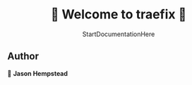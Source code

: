 <h1 align=center>
👋 Welcome to traefix 👋
</h1>
<p align=center>
StartDocumentationHere
</p>
  
## Author  

👤 **Jason Hempstead**  
